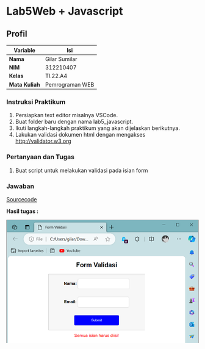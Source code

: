 # Lab5Web + Javascript
## Profil
| Variable | Isi |
| -------- | --- |
| **Nama** | Gilar Sumilar |
| **NIM** | 312210407 |
| **Kelas** | TI.22.A4 |
| **Mata Kuliah** | Pemrograman WEB |

### Instruksi Praktikum
1. Persiapkan text editor misalnya VSCode.
2. Buat folder baru dengan nama lab5_javascript.
3. Ikuti langkah-langkah praktikum yang akan dijelaskan berikutnya.
4. Lakukan validasi dokumen html dengan mengakses http://validator.w3.org

### Pertanyaan dan Tugas
1. Buat script untuk melakukan validasi pada isian form

### Jawaban
[Sourcecode](https://github.com/GilarSumilar/Lab5Web/blob/main/Gambar/Tugas.png)

**Hasil tugas :**

![T](Gambar/Tugas.png) 

